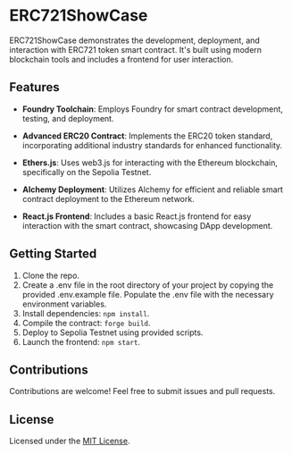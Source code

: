 # ERC721ShowCase

ERC721ShowCase demonstrates the development, deployment, and interaction with ERC721 token smart contract. It's built using modern blockchain tools and includes a frontend for user interaction.

## Features

- **Foundry Toolchain**: Employs Foundry for smart contract development, testing, and deployment.

- **Advanced ERC20 Contract**: Implements the ERC20 token standard, incorporating additional industry standards for enhanced functionality.

- **Ethers.js**: Uses web3.js for interacting with the Ethereum blockchain, specifically on the Sepolia Testnet.

- **Alchemy Deployment**: Utilizes Alchemy for efficient and reliable smart contract deployment to the Ethereum network.

- **React.js Frontend**: Includes a basic React.js frontend for easy interaction with the smart contract, showcasing DApp development.

## Getting Started

1. Clone the repo.
2. Create a .env file in the root directory of your project by copying the provided .env.example file. Populate the .env file with the necessary environment variables.
3. Install dependencies: `npm install`.
4. Compile the contract: `forge build`.
5. Deploy to Sepolia Testnet using provided scripts.
6. Launch the frontend: `npm start`.

## Contributions

Contributions are welcome! Feel free to submit issues and pull requests.

## License

Licensed under the [MIT License](LICENSE).

